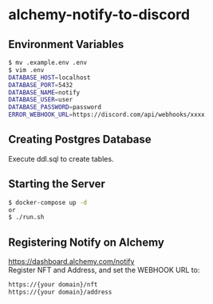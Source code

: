 # alchemy-notify-to-discord

## Environment Variables
```bash
$ mv .example.env .env
$ vim .env
DATABASE_HOST=localhost
DATABASE_PORT=5432
DATABASE_NAME=notify
DATABASE_USER=user
DATABASE_PASSWORD=password
ERROR_WEBHOOK_URL=https://discord.com/api/webhooks/xxxx
```

## Creating Postgres Database
Execute ddl.sql to create tables.

## Starting the Server
```bash
$ docker-compose up -d
or
$ ./run.sh
```

## Registering Notify on Alchemy
https://dashboard.alchemy.com/notify  
Register NFT and Address, and set the WEBHOOK URL to:
```bash
https://{your domain}/nft
https://{your domain}/address
```
